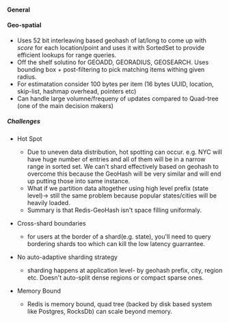 #### General

#### Geo-spatial
- Uses 52 bit interleaving based geohash of lat/long to come up with *score* for each location/point and uses it with SortedSet to provide efficient lookups for range queries.
- Off the shelf solutino for GEOADD, GEORADIUS, GEOSEARCH. Uses bounding box + post-filtering to pick matching items withing given radius.
- For estimatation consider 100 bytes per item (16 bytes UUID, location, skip-list, hashmap overhead, pointers etc)
- Can handle large volumne/frequeny of updates compared to Quad-tree (one of the main decision makers)

##### Challenges
- Hot Spot
  - Due to uneven data distribution, hot spotting can occur. e.g. NYC will have huge number of entries and all of them will be in a narrow range in sorted set. We can't shard effectively based on geohash to overcome this because the GeoHash will be very similar and will end up putting those into same instance.
  - What if we partition data altogether using high level prefix (state level)-> still the same problem because popular states/cities will be heavily loaded. 
  - Summary is that Redis-GeoHash isn't space filling uniformaly.

- Cross-shard boundaries
  - for users at the border of a shard(e.g. state), you'll need to query bordering shards too which can kill the low latency guarrantee.

- No auto-adaptive sharding strategy
  - sharding happens at application level- by geohash prefix, city, region etc. Doesn't auto-split dense regions or compact sparse ones.

- Memory Bound
    - Redis is memory bound, quad tree (backed by disk based system like Postgres, RocksDb) can scale beyond memory.
